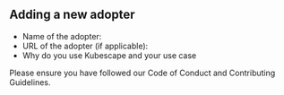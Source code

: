 ## Adding a new adopter

- Name of the adopter:
- URL of the adopter (if applicable):
- Why do you use Kubescape and your use case

Please ensure you have followed our Code of Conduct and Contributing Guidelines.
